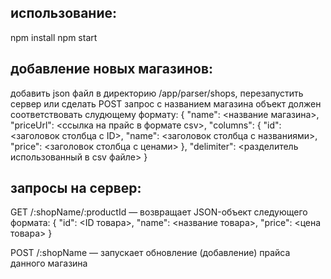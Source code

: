 использование:
-------------

npm install
npm start


добавление новых магазинов:
--------------------------

добавить json файл в директорию /app/parser/shops, перезапустить сервер или сделать POST запрос с названием магазина
объект должен соответствовать слудющему формату:
{
    "name": <название магазина>,
    "priceUrl": <ссылка на прайс в формате csv>,
    "columns": {
        "id": <заголовок столбца с ID>,
        "name": <заголовок столбца с названиями>,
        "price": <заголовок столбца с ценами>
    },
    "delimiter": <разделитель использованный в csv файле>
}


запросы на сервер:
-----------------

GET /:shopName/:productId — возвращает JSON-объект следующего
формата:
{
    "id": <ID товара>,
    "name": <название товара>,
    "price": <цена товара>
}

POST /:shopName — запускает обновление (добавление) прайса данного магазина
